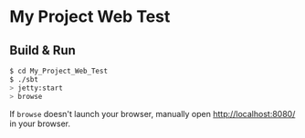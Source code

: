 # My Project Web Test #

## Build & Run ##

```sh
$ cd My_Project_Web_Test
$ ./sbt
> jetty:start
> browse
```

If `browse` doesn't launch your browser, manually open [http://localhost:8080/](http://localhost:8080/) in your browser.
